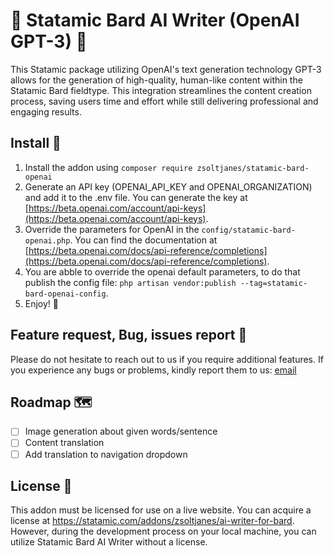 # 🤖 Statamic Bard AI Writer (OpenAI GPT-3) 🤖

This Statamic package utilizing OpenAI's text generation technology GPT-3 allows for the generation of high-quality, human-like content within the Statamic Bard fieldtype. This integration streamlines the content creation process, saving users time and effort while still delivering professional and engaging results.

## Install 🔧

1. Install the addon using `composer require zsoltjanes/statamic-bard-openai`
2. Generate an API key (OPENAI_API_KEY and OPENAI_ORGANIZATION) and add it to the .env file. You can generate the key at [https://beta.openai.com/account/api-keys](https://beta.openai.com/account/api-keys).
3. Override the parameters for OpenAI in the `config/statamic-bard-openai.php`. You can find the documentation at [https://beta.openai.com/docs/api-reference/completions](https://beta.openai.com/docs/api-reference/completions).
4. You are abble to override the openai default parameters, to do that publish the config file: `php artisan vendor:publish --tag=statamic-bard-openai-config`.
5. Enjoy! 🎉

## Feature request, Bug, issues report 🐛

Please do not hesitate to reach out to us if you require additional features. If you experience any bugs or problems, kindly report them to us: [email](mailto:zsolt.janes@gmail.com)

## Roadmap 🗺️

- [ ] Image generation about given words/sentence
- [ ] Content translation
- [ ] Add translation to navigation dropdown

## License 📝

This addon must be licensed for use on a live website. You can acquire a license at https://statamic.com/addons/zsoltjanes/ai-writer-for-bard.
However, during the development process on your local machine, you can utilize Statamic Bard AI Writer without a license.
